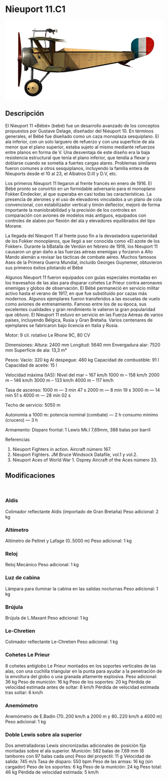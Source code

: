 ﻿# Nieuport 11.C1

![nieuport11](../images/nieuport11.png)

## Descripción

El Nieuport 11 «Bébé»  (bebé) fue un desarrollo avanzado de los conceptos propuestos por Gustave Delage, diseñador del Nieuport 10. En términos generales, el Bébé fue diseñado como un caza monoplaza sesquiplano. El ala inferior, con un solo larguero de refuerzo y con una superficie de ala menor que el plano superior, estaba sujeto al mismo mediante refuerzos entre planos en forma de V. Una desventaja de este diseño era la baja resistencia estructural que tenía el plano inferior, que tendía a flexar y doblarse cuando se sometía a fuertes cargas alares. Problemas similares fueron comunes a otros sesquiplanos, incluyendo la familia entera de Nieuports desde el  10 al 23, el Albatros D.III y D.V, etc.

Los primeros Nieuport 11 llegaron al frente francés en enero de 1916. El Bébé pronto se convirtió en un formidable adversario para el monoplano Fokker Eindecker, al que superaba en casi todas las características. La presencia de alerones y el uso de elevadores vinculados a un plano de cola convencional, con estabilizador vertical y timón deflector, mejoró de forma importante la maniobrabilidad y la precisión de los controles en comparación con aviones de modelos más antiguos, equipados con controles de alabeo por flexión del ala y elevadores equilibrados del tipo Morane.

La llegada del Nieuport 11 al frente puso fin a la devastadora superioridad de los Fokker monoplanos, que llegó a ser conocida como «El azote de los Fokker».  Durante la bBatalla de Verdún en febrero de 1916, los Nieuport 11 causaron un gran daño a las fuerzas aéreas enemigas y forzaron a Alto Mando alemán a revisar las tácticas de combate aéreo. Muchos famosos Ases de la Primera Guerra Mundial, incluido Georges Guynemer, obtuvieron sus primeros éxitos pilotando el Bébé

Algunos Nieuport 11 fueron equipados con guías especiales montadas en los travesaños de las alas para disparar cohetes Le Prieur contra aeronaves enemigas y globos de observación. El Bébé permaneció en servicio militar activo hasta el verano de 1917, en que fue substituido por cazas más modernos. Algunos ejemplares fueron transferidos a las escuelas de vuelo como aviones de entrenamiento. Famoso entre los de su época, sus excelentes cualidades y gran rendimiento le valieron la gran popularidad que obtuvo. El Nieuport 11 estuvo en servicio en las Fuerza Aéreas de varios países, incluyendo Bélgica, Rusia y Gran Bretaña. Varios centenares de ejemplares se fabricaron bajo licencia en Italia y Rusia.


Motor:
9 cil. rotativo Le Rhone 9C, 80 CV

Dimensiones:
Altura: 2400 mm
Longitud: 5640 mm
Envergadura alar: 7520 mm
Superficie de ala: 13,3 m²

Pesos:
Vacío: 320 kg
Al despegue: 480 kg
Capacidad de combustible: 91 l
Capacidad de aceite: 15 l

Velocidad máxima (IAS):
Nivel del mar – 167 km/h
1000 m – 158 km/h
2000 m – 146 km/h
3000 m – 133 km/h
4000 m – 117 km/h

Tasa de ascenso:
1000 m — 3 min 47 s
2000 m — 8 min 19 s
3000 m — 14 min 51 s
4000 m — 28 min 02 s

Techo de servicio: 5050 m

Autonomía a 1000 m:
potencia nominal (combate) — 2 h
consumo mínimo (crucero) — 3 h

Armamento:
Disparo frontal: 1 Lewis Mk.I 7,69mm,  388 balas por barril

Referencias
1) Nieuport Fighters in action. Aircraft número 167.
2) Nieuport Fighters. JM Bruce Windsock Datafile, vol.1 y vol.2.
3) Nieuport Aces of World War 1. Osprey Aircraft of the Aces número 33.

## Modificaciones
﻿

### Aldis

Colimador reflectante Aldis (importado de Gran Bretaña)
Peso adicional: 2 kg
﻿

### Altímetro

Altímetro de Peltret y Lafage (0..5000 m)
Peso adicional: 1 kg
﻿

### Reloj

Reloj Mecánico
Peso adicional: 1 kg
﻿

### Luz de cabina

Lámpara para iluminar la cabina en las salidas nocturnas
Peso adicional: 1 kg
﻿

### Brújula

Brújula de L.Maxant
Peso adicional: 1 kg
﻿

### Le-Chretien

Colimador reflectante Le-Chretien
Peso adicional: 1 kg
﻿

### Cohetes Le Prieur

8 cohetes antiglobo Le Prieur montados en los soportes verticales de las alas, con una cuchilla triangular en la punta para ayudar a la penetración de la envoltura del globo o una granada altamente explosiva.
Peso adicional: 36 kg
Peso de munición: 16 kg
Peso de los soportes: 20 kg
Pérdida de velocidad estimada antes de soltar: 8 km/h
Pérdida de velocidad estimada tras soltar: 6 km/h
﻿

### Anemómetro

Anemómetro de E.Badin (70..200 km/h a 2000 m y 80..220 km/h a 4000 m)
Peso adicional: 1 kg
﻿

### Doble Lewis sobre ala superior

Dos ametralladoras Lewis sincronizadas adicionales de posición fija montadas sobre el ala superior.
Munición: 582 balas de 7,69 mm (6 tambores con 97 balas cada uno)
Peso del proyectil: 11 g
Velocidad de salida: 745 m/s
Tasa de disparo: 550 bpm
Peso de las armas: 16 kg (sin cargador)
Peso de los soportes: 6 kg
Peso de la munición: 24 kg
Peso total: 46 kg
Pérdida de velocidad estimada: 5 km/h